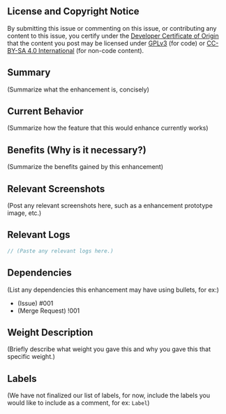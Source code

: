 <!--
Please complete as much of this template as you can when you submit your issue.

This description should be regularly edited to capture the current state
and plan regarding this issue. Use comments to discuss and propose and/or
document changes to this description, labels, etc.
-->

## License and Copyright Notice

By submitting this issue or commenting on this issue, or contributing any content to this issue, you certify under the [Developer Certificate of Origin](https://developercertificate.org/) that the content you post may be licensed under [GPLv3](https://www.gnu.org/licenses/gpl-3.0.en.html) (for code) or [CC-BY-SA 4.0 International](https://creativecommons.org/licenses/by-sa/4.0/) (for non-code content).

## Summary

(Summarize what the enhancement is, concisely)

## Current Behavior

(Summarize how the feature that this would enhance currently works)

## Benefits (Why is it necessary?)

(Summarize the benefits gained by this enhancement)

## Relevant Screenshots

(Post any relevant screenshots here, such as a enhancement prototype image, etc.)

## Relevant Logs

```java
// (Paste any relevant logs here.)
```

## Dependencies

(List any dependencies this enhancement may have using bullets, for ex:)

- (Issue) #001
- (Merge Request) !001

## Weight Description

(Briefly describe what weight you gave this and why you gave this that specific weight.)

## Labels

(We have not finalized our list of labels, for now, include the labels you would like to include as a comment, for ex: `Label`)